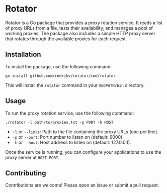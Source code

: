 # Rotator

Rotator is a Go package that provides a proxy rotation service. It reads a list of proxy URLs from a file, tests their availability, and manages a pool of working proxies. The package also includes a simple HTTP proxy server that rotates through the available proxies for each request.

## Installation

To install the package, use the following command:
```
go install github.com/rodrikv/rotator/cmd/rotator
```

This will install the `rotator` command in your `$GOPATH/bin` directory.

## Usage

To run the proxy rotation service, use the following command:

```
./rotator -l path/to/proxies.txt -p PORT -h HOST
```

- `-l` or `--links`: Path to the file containing the proxy URLs (one per line).
- `-p` or `--port`: Port number to listen on (default: 9000).
- `-h` or `--host`: Host address to listen on (default: 127.0.0.1).

Once the service is running, you can configure your applications to use the proxy server at `HOST:PORT`.



## Contributing

Contributions are welcome! Please open an issue or submit a pull request.
